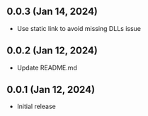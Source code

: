 ## 0.0.3 (Jan 14, 2024)
- Use static link to avoid missing DLLs issue

## 0.0.2 (Jan 12, 2024)
- Update README.md

## 0.0.1 (Jan 12, 2024)
- Initial release